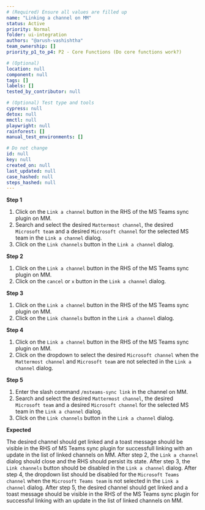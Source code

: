 ```yaml
---
# (Required) Ensure all values are filled up
name: "Linking a channel on MM"
status: Active
priority: Normal
folder: ui-integration
authors: "@arush-vashishtha"
team_ownership: []
priority_p1_to_p4: P2 - Core Functions (Do core functions work?)

# (Optional)
location: null
component: null
tags: []
labels: []
tested_by_contributor: null

# (Optional) Test type and tools
cypress: null
detox: null
mmctl: null
playwright: null
rainforest: []
manual_test_environments: []

# Do not change
id: null
key: null
created_on: null
last_updated: null
case_hashed: null
steps_hashed: null
---
```


**Step 1**

1. Click on the `Link a channel` button in the RHS of the MS Teams sync plugin on MM.
2. Search and select the desired `Mattermost channel`, the desired `Microsoft team` and a desired `Microsoft channel` for the selected MS team in the `Link a channel` dialog.
3. Click on the `Link channels` button in the `Link a channel` dialog.

**Step 2**

1. Click on the `Link a channel` button in the RHS of the MS Teams sync plugin on MM.
2. Click on the `cancel` or `x` button in the `Link a channel` dialog.


**Step 3**

1. Click on the `Link a channel` button in the RHS of the MS Teams sync plugin on MM.
2. Click on the `Link channels` button in the `Link a channel` dialog.

**Step 4**

1. Click on the `Link a channel` button in the RHS of the MS Teams sync plugin on MM.
2. Click on the dropdown to select the desired `Microsoft channel` when the `Mattermost channel` and `Microsoft team` are not selected in the `Link a channel` dialog.

**Step 5**
1. Enter the slash command `/msteams-sync link` in the channel on MM.
2. Search and select the desired `Mattermost channel`, the desired `Microsoft team` and a desired `Microsoft channel` for the selected MS team in the `Link a channel` dialog.
3. Click on the `Link channels` button in the `Link a channel` dialog.

**Expected**

The desired channel should get linked and a toast message should be visible in the RHS of MS Teams sync plugin for successfull linking with an update in the list of linked channels on MM.
After step 2, the `Link a channel` dialog should close and the RHS should persist its state.
After step 3, the `Link channels` button should be disabled in the `Link a channel` dialog.
After step 4, the dropdown list should be disabled for the `Microsoft Teams channel` when the `Microsoft Teams team` is not selected in the `Link a channel` dialog.
After step 5, the desired channel should get linked and a toast message should be visible in the RHS of the MS Teams sync plugin for successful linking with an update in the list of linked channels on MM.